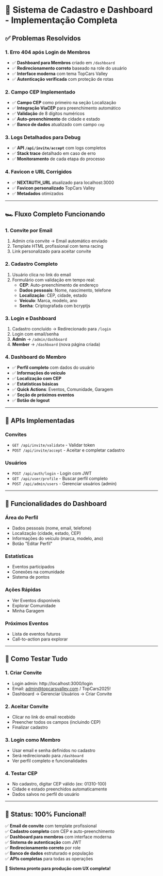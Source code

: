 # 🎉 Sistema de Cadastro e Dashboard - Implementação Completa

## ✅ Problemas Resolvidos

### **1. Erro 404 após Login de Membros**
- ✅ **Dashboard para Membros** criado em `/dashboard`
- ✅ **Redirecionamento correto** baseado na role do usuário
- ✅ **Interface moderna** com tema TopCars Valley
- ✅ **Autenticação verificada** com proteção de rotas

### **2. Campo CEP Implementado**
- ✅ **Campo CEP** como primeiro na seção Localização
- ✅ **Integração ViaCEP** para preenchimento automático
- ✅ **Validação** de 8 dígitos numéricos
- ✅ **Auto-preenchimento** de cidade e estado
- ✅ **Banco de dados** atualizado com campo `cep`

### **3. Logs Detalhados para Debug**
- ✅ **API `/api/invite/accept`** com logs completos
- ✅ **Stack trace** detalhado em caso de erro
- ✅ **Monitoramento** de cada etapa do processo

### **4. Favicon e URL Corrigidos**
- ✅ **NEXTAUTH_URL** atualizado para localhost:3000
- ✅ **Favicon personalizado** TopCars Valley
- ✅ **Metadados** otimizados

---

## 🏎️ Fluxo Completo Funcionando

### **1. Convite por Email**
1. Admin cria convite → Email automático enviado
2. Template HTML profissional com tema racing
3. Link personalizado para aceitar convite

### **2. Cadastro Completo**
1. Usuário clica no link do email
2. Formulário com validação em tempo real:
   - **CEP**: Auto-preenchimento de endereço
   - **Dados pessoais**: Nome, nascimento, telefone
   - **Localização**: CEP, cidade, estado
   - **Veículo**: Marca, modelo, ano
   - **Senha**: Criptografada com bcryptjs

### **3. Login e Dashboard**
1. Cadastro concluído → Redirecionado para `/login`
2. Login com email/senha
3. **Admin** → `/admin/dashboard`
4. **Member** → `/dashboard` (nova página criada)

### **4. Dashboard do Membro**
- ✅ **Perfil completo** com dados do usuário
- ✅ **Informações do veículo**
- ✅ **Localização com CEP**
- ✅ **Estatísticas básicas**
- ✅ **Quick Actions**: Eventos, Comunidade, Garagem
- ✅ **Seção de próximos eventos**
- ✅ **Botão de logout**

---

## 🔧 APIs Implementadas

### **Convites**
- `GET /api/invite/validate` - Validar token
- `POST /api/invite/accept` - Aceitar e completar cadastro

### **Usuários**
- `POST /api/auth/login` - Login com JWT
- `GET /api/user/profile` - Buscar perfil completo
- `POST /api/admin/users` - Gerenciar usuários (admin)

---

## 🎯 Funcionalidades do Dashboard

### **Área do Perfil**
- Dados pessoais (nome, email, telefone)
- Localização (cidade, estado, CEP)
- Informações do veículo (marca, modelo, ano)
- Botão "Editar Perfil"

### **Estatísticas**
- Eventos participados
- Conexões na comunidade  
- Sistema de pontos

### **Ações Rápidas**
- Ver Eventos disponíveis
- Explorar Comunidade
- Minha Garagem

### **Próximos Eventos**
- Lista de eventos futuros
- Call-to-action para explorar

---

## 🧪 Como Testar Tudo

### **1. Criar Convite**
- Login admin: http://localhost:3000/login
- Email: admin@topcarsvalley.com / TopCars2025!
- Dashboard → Gerenciar Usuários → Criar Convite

### **2. Aceitar Convite**
- Clicar no link do email recebido
- Preencher todos os campos (incluindo CEP)
- Finalizar cadastro

### **3. Login como Membro**
- Usar email e senha definidos no cadastro
- Será redirecionado para `/dashboard`
- Ver perfil completo e funcionalidades

### **4. Testar CEP**
- No cadastro, digitar CEP válido (ex: 01310-100)
- Cidade e estado preenchidos automaticamente
- Dados salvos no perfil do usuário

---

## 🎉 Status: 100% Funcional!

✅ **Email de convite** com template profissional  
✅ **Cadastro completo** com CEP e auto-preenchimento  
✅ **Dashboard para membros** com interface moderna  
✅ **Sistema de autenticação** com JWT  
✅ **Redirecionamento correto** por role  
✅ **Banco de dados** estruturado e população  
✅ **APIs completas** para todas as operações  

🏁 **Sistema pronto para produção com UX completa!**
